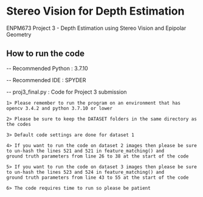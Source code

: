 # Stereo Vision for Depth Estimation

ENPM673 Project 3 - Depth Estimation using Stereo Vision and Epipolar Geometry

## How to run the code

-- Recommended Python : 3.7.10

-- Recommended IDE : SPYDER

-- proj3_final.py : Code for Project 3 submission


	1> Please remember to run the program on an environment that has opencv 3.4.2 and python 3.7.10 or lower

	2> Please be sure to keep the DATASET folders in the same directory as the codes

	3> Default code settings are done for dataset 1 

	4> If you want to run the code on dataset 2 images then please be sure to un-hash the lines 521 and 521 in feature_matching() and 
	ground truth parameters from line 26 to 38 at the start of the code

	5> If you want to run the code on dataset 3 images then please be sure to un-hash the lines 523 and 524 in feature_matching() and 
	ground truth parameters from line 43 to 55 at the start of the code

	6> The code requires time to run so please be patient